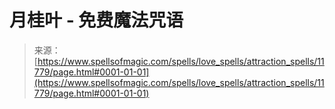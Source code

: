 <!--yml

category: 未分类

date: 2024-06-12 18:49:14

-->

# 月桂叶 - 免费魔法咒语

> 来源：[https://www.spellsofmagic.com/spells/love_spells/attraction_spells/11779/page.html#0001-01-01](https://www.spellsofmagic.com/spells/love_spells/attraction_spells/11779/page.html#0001-01-01)
